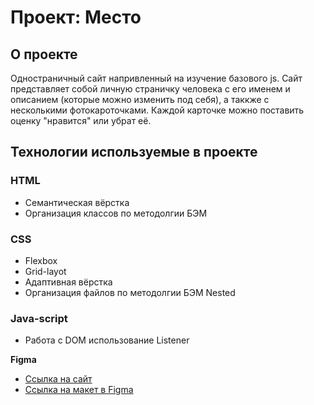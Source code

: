 # Проект: Место

## О проекте
Одностраничный сайт напривленный на изучение базового js. Сайт представляет собой личную страничку человека с его именем и описанием (которые можно изменить под себя), а таккже с несколькими фотокароточками. Каждой карточке можно поставить оценку "нравится" или убрат её.

## Технологии используемые в проекте
### **HTML**
* Семантическая вёрстка
* Организация классов по методолгии БЭМ

### **CSS**
* Flexbox
* Grid-layot
* Адаптивная вёрстка
* Организация файлов по методолгии БЭМ Nested

### **Java-script**
* Работа с DOM использование Listener

**Figma**

* [Ссылка на сайт](https://thenovich1.github.io/mesto/index.html)
* [Ссылка на макет в Figma](https://www.figma.com/file/2cn9N9jSkmxD84oJik7xL7/JavaScript.-Sprint-4?node-id=0%3A1)

